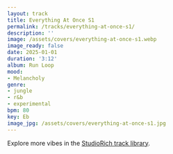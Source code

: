 ```yaml
---
layout: track
title: Everything At Once S1
permalink: /tracks/everything-at-once-s1/
description: ''
image: /assets/covers/everything-at-once-s1.webp
image_ready: false
date: 2025-01-01
duration: '3:12'
album: Run Loop
mood:
- Melancholy
genre:
- jungle
- r&b
- experimental
bpm: 80
key: Eb
image_jpg: /assets/covers/everything-at-once-s1.jpg
---
```


Explore more vibes in the [StudioRich track library](/tracks/).
